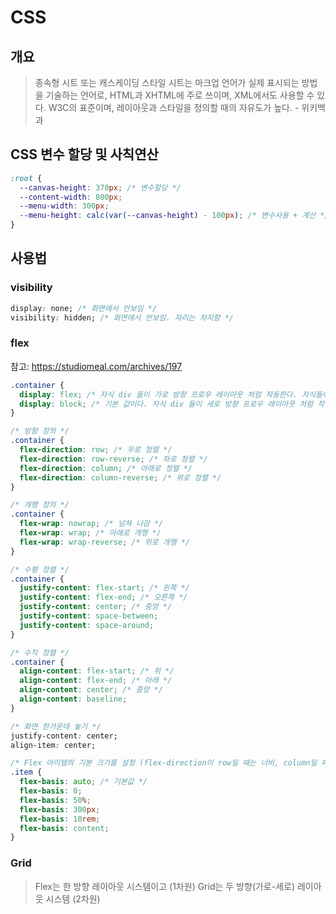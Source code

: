 # CSS

## 개요

> 종속형 시트 또는 캐스케이딩 스타일 시트는 마크업 언어가 실제 표시되는 방법을 기술하는 언어로, HTML과 XHTML에 주로 쓰이며, XML에서도 사용할 수 있다. W3C의 표준이며, 레이아웃과 스타일을 정의할 때의 자유도가 높다. - 위키백과

## CSS 변수 할당 및 사칙연산

```css
:root {
  --canvas-height: 370px; /* 변수할당 */
  --content-width: 800px;
  --menu-width: 300px;
  --menu-height: calc(var(--canvas-height) - 100px); /* 변수사용 + 계산 */
}
```

## 사용법

### visibility

```css
display: none; /* 화면에서 안보임 */
visibility: hidden; /* 화면에서 안보임. 자리는 차지함 */
```

### flex

참고: <https://studiomeal.com/archives/197>

```css
.container {
  display: flex; /* 자식 div 들이 가로 방향 프로우 레이아웃 처럼 작동한다. 자식들이 모두 display: inline-block 과 유사*/
  display: block; /* 기본 값이다. 자식 div 들이 세로 방향 프로우 레이아웃 처럼 작동한다. */
}
```

```css
/* 방향 정의 */
.container {
  flex-direction: row; /* 우로 정렬 */
  flex-direction: row-reverse; /* 좌로 정렬 */
  flex-direction: column; /* 아래로 정렬 */
  flex-direction: column-reverse; /* 위로 정렬 */
}
```

```css
/* 개행 정의 */
.container {
  flex-wrap: nowrap; /* 넘쳐 나감 */
  flex-wrap: wrap; /* 아래로 개행 */
  flex-wrap: wrap-reverse; /* 위로 개행 */
}
```

```css
/* 수평 정렬 */
.container {
  justify-content: flex-start; /* 왼쪽 */
  justify-content: flex-end; /* 오른쪽 */
  justify-content: center; /* 중앙 */
  justify-content: space-between;
  justify-content: space-around;
}
```

```css
/* 수직 정렬 */
.container {
  align-content: flex-start; /* 위 */
  align-content: flex-end; /* 아래 */
  align-content: center; /* 중앙 */
  align-content: baseline;
}
```

```css
/* 화면 한가운데 놓기 */
justify-content: center;
align-item: center;
```

```css
/* Flex 아이템의 기본 크기를 설정 (flex-direction이 row일 때는 너비, column일 때는 높이 */
.item {
  flex-basis: auto; /* 기본값 */
  flex-basis: 0;
  flex-basis: 50%;
  flex-basis: 300px;
  flex-basis: 10rem;
  flex-basis: content;
}
```

### Grid

> Flex는 한 방향 레이아웃 시스템이고 (1차원)
> Grid는 두 방향(가로-세로) 레이아웃 시스템 (2차원)
